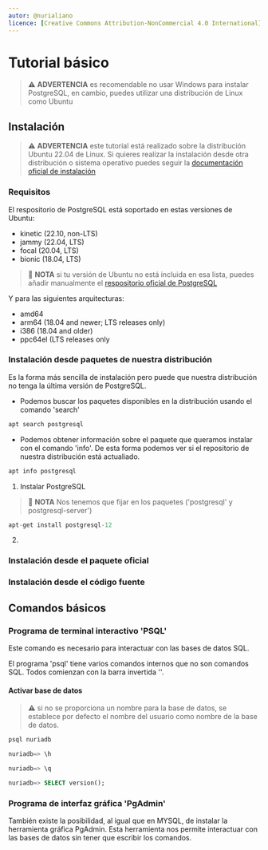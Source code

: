 ```yaml
---
autor: @nurialiano
licence: [Creative Commons Attribution-NonCommercial 4.0 International](https://creativecommons.org/licenses/by-nc/4.0/legalcode)
---
```


# Tutorial básico

>:warning: **ADVERTENCIA** es recomendable no usar Windows para instalar PostgreSQL, en cambio, puedes utilizar una distribución de Linux como Ubuntu

## Instalación

>:warning: **ADVERTENCIA** este tutorial está realizado sobre la distribución Ubuntu 22.04 de Linux. Si quieres realizar la instalación desde otra distribución o sistema operativo puedes seguir la [documentación oficial de instalación](https://www.postgresql.org/download/)

### Requisitos

El respositorio de PostgreSQL está soportado en estas versiones de Ubuntu:

- kinetic (22.10, non-LTS)
- jammy (22.04, LTS)
- focal (20.04, LTS)
- bionic (18.04, LTS)

>:pencil: **NOTA** si tu versión de Ubuntu no está incluida en esa lista, puedes añadir manualmente el [respositorio oficial de PostgreSQL](https://apt.postgresql.org/)

Y para las siguientes arquitecturas:

- amd64
- arm64 (18.04 and newer; LTS releases only)
- i386 (18.04 and older)
- ppc64el (LTS releases only

### Instalación desde paquetes de nuestra distribución

Es la forma más sencilla de instalación pero puede que nuestra distribución no tenga la última versión de PostgreSQL.

- Podemos buscar los paquetes disponibles en la distribución usando el comando 'search'

~~~sql
apt search postgresql
~~~

- Podemos obtener información sobre el paquete que queramos instalar con el comando 'info'.
  De esta forma podemos ver si el repositorio de nuestra distribución está actualiado.

~~~sql
apt info postgresql
~~~

1. Instalar PostgreSQL

>:pencil: **NOTA** Nos tenemos que fijar en los paquetes ('postgresql' y postgresql-server')

~~~sql
apt-get install postgresql-12
~~~

2. 

### Instalación desde el paquete oficial

### Instalación desde el código fuente

## Comandos básicos

### Programa de terminal interactivo 'PSQL'

Este comando es necesario para interactuar con las bases de datos SQL.

El programa 'psql' tiene varios comandos internos que no son comandos SQL. Todos comienzan con la barra invertida '\'.

#### Activar base de datos

>:warning: si no se proporciona un nombre para la base de datos, se establece por defecto el nombre del usuario como nombre de la base de datos.

~~~sql
psql nuriadb
~~~


~~~sql
nuriadb=> \h
~~~

~~~sql
nuriadb=> \q
~~~

~~~sql
nuriadb=> SELECT version();
~~~

### Programa de interfaz gráfica 'PgAdmin'

También existe la posibilidad, al igual que en MYSQL, de instalar la herramienta gráfica PgAdmin. Esta herramienta nos permite interactuar con las bases de datos sin tener que escribir los comandos. 
